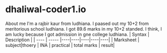 # dhaliwal-coder1.io
About me
I'm a rajbir kaur from ludhiana. I paased out my 10+2 from meritorious school ludhiana. I got 89.6 marks in my 10+2 standed. I think, I am lucky because I got admission in gne college ludhiana.
| Syntax | Description |
| ---- | ----- |----|----|----|----|----|
| Marksheet | subject|thoery | INA | practical | total marks | result|
